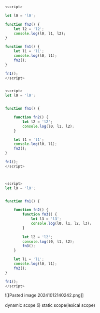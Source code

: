 

```js

<script>

let l0 = 'l0';

function fn2() {
	let l2 = 'l2';
	console.log(l0, l1, l2);
}

function fn1() {
	let l1 = 'l1';
	console.log(l0, l1);
	fn2();
}

fn1();
</script>


```

```js

<script>
let l0 = 'l0';


function fn1() {

	function fn2() {
		let l2 = 'l2';
		console.log(l0, l1, l2);
	}

	let l1 = 'l1';
	console.log(l0, l1);
	fn2();
}

fn1();
</script>
```


```js


<script>
let l0 = 'l0';


function fn1() {

	function fn2() {
		function fn3() {
			let l3 = 'l3';
			console.log(l0, l1, l2, l3);
		}
		
		let l2 = 'l2';
		console.log(l0, l1, l2);
		fn3();
	}

	let l1 = 'l1';
	console.log(l0, l1);
	fn2();
}

fn1();
</script>


```

![[Pasted image 20241012140242.png]]


dynamic scope 와 static scope(lexical scope)